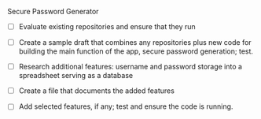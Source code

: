 Secure Password Generator

- [ ] Evaluate existing repositories and ensure that they run

- [ ] Create a sample draft that combines any repositories plus new code for building the          main function of the app, secure password generation; test.

- [ ] Research additional features: username and password storage into a spreadsheet               serving as a database

- [ ] Create a file that documents the added features

- [ ] Add selected features, if any; test and ensure the code is running. 
